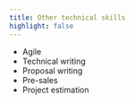 ```yaml
---
title: Other technical skills
highlight: false
---
```

* Agile
* Technical writing
* Proposal writing
* Pre-sales
* Project estimation
